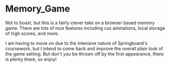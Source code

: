 # Memory_Game
Not to boast, but this is a fairly clever take on a browser based memory game. There are lots of nice features including css animations, local storage of high scores, and more. 

I am having to move on due to the intensive nature of Springboard's coursework, but I intend to come back and improve the overall plain look of the game setting. But don't you be thrown off by the first appearance, there is plenty there, so enjoy!

